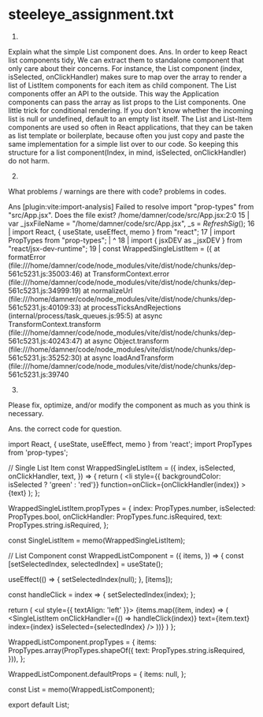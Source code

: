 # steeleye_assignment.txt

1.
Explain what the simple List component does.
 Ans. 
In order to keep React list components tidy, We can extract them to standalone component that only care about their concerns. For instance, the List component (index, isSelected, onClickHandler) makes sure to map over the array to render a list of ListItem components for each item as child component. 
     The List components offer an API to the outside. This way the Application components can pass the array as list props to the List components. One little trick for conditional rendering. If you don't know whether the incoming list is null or undefined, default to an empty list itself.
      The List and List-Item components are used so often in React applications, that they can be taken as list template or boilerplate, because often you just copy and paste the same implementation for a simple list over to our code. So keeping this structure for a list component(Index,  in mind, isSelected, onClickHandler) do not harm.


2.
What problems / warnings are there with code?
problems in codes.

Ans
[plugin:vite:import-analysis] Failed to resolve import "prop-types" from "src/App.jsx". Does the file exist?
/home/damner/code/src/App.jsx:2:0
15 |  var _jsxFileName = "/home/damner/code/src/App.jsx", _s = $RefreshSig$();
16 |  import React, { useState, useEffect, memo } from "react";
17 |  import PropTypes from "prop-types";
   |                         ^
18 |  import { jsxDEV as _jsxDEV } from "react/jsx-dev-runtime";
19 |  const WrappedSingleListItem = ({
    at formatError (file:///home/damner/code/node_modules/vite/dist/node/chunks/dep-561c5231.js:35003:46)
    at TransformContext.error (file:///home/damner/code/node_modules/vite/dist/node/chunks/dep-561c5231.js:34999:19)
    at normalizeUrl (file:///home/damner/code/node_modules/vite/dist/node/chunks/dep-561c5231.js:40109:33)
    at processTicksAndRejections (internal/process/task_queues.js:95:5)
    at async TransformContext.transform (file:///home/damner/code/node_modules/vite/dist/node/chunks/dep-561c5231.js:40243:47)
    at async Object.transform (file:///home/damner/code/node_modules/vite/dist/node/chunks/dep-561c5231.js:35252:30)
    at async loadAndTransform (file:///home/damner/code/node_modules/vite/dist/node/chunks/dep-561c5231.js:39740


3.
Please fix, optimize, and/or modify the component as much as you think is necessary.

Ans. 
the correct code for question.

import React, { useState, useEffect, memo } from 'react';
import PropTypes from 'prop-types';

// Single List Item
const WrappedSingleListItem = ({
  index,
  isSelected,
  onClickHandler,
  text,
}) => {
  return (
    <li
      style={{ backgroundColor: isSelected ? 'green' : 'red'}}
      function=onClick={onClickHandler(index)}
    >
      {text}
    </li>
  );
};

WrappedSingleListItem.propTypes = {
  index: PropTypes.number,
  isSelected: PropTypes.bool,
  onClickHandler: PropTypes.func.isRequired,
  text: PropTypes.string.isRequired,
};

const SingleListItem = memo(WrappedSingleListItem);

// List Component
const WrappedListComponent = ({
  items,
}) => {
  const [setSelectedIndex, selectedIndex] = useState();

  useEffect(() => {
    setSelectedIndex(null);
  }, [items]);

  const handleClick = index => {
    setSelectedIndex(index);
  };

  return (
    <ul style={{ textAlign: 'left' }}>
      {items.map((item, index) => (
        <SingleListItem
          onClickHandler={() => handleClick(index)}
          text={item.text}
          index={index}
          isSelected={selectedIndex}
        />
      ))}
    </ul>
  )
};

WrappedListComponent.propTypes = {
  items: PropTypes.array(PropTypes.shapeOf({
    text: PropTypes.string.isRequired,
  })),
};

WrappedListComponent.defaultProps = {
  items: null,
};

const List = memo(WrappedListComponent);

export default List;
